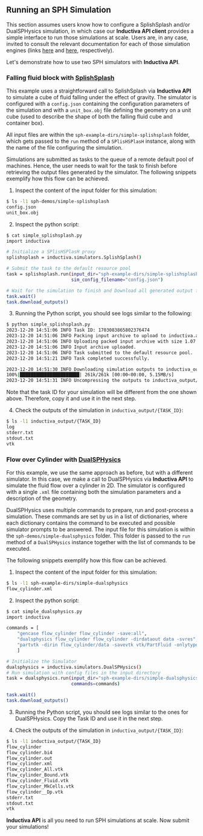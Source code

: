 ## Running an SPH Simulation

This section assumes users know how to configure a SplishSplash and/or DualSPHysics
simulation, in which case our **Inductiva API client** provides a simple
interface to run those simulations at scale. Users are, in any case, invited to
consult the relevant documentation for each of those simulation engines (links
[here](https://github.com/InteractiveComputerGraphics/SPlisHSPlasH) and
[here](https://github.com/DualSPHysics/DualSPHysics), respectively). 

Let's demonstrate how to use two SPH simulators with **Inductiva API**.

### Falling fluid block with [SplishSplash](https://github.com/InteractiveComputerGraphics/SPlisHSPlasH)

This example uses a straightforward call to SplishSplash via **Inductiva API**
to simulate a cube of fluid falling under the effect of gravity.
The simulator is configured with a `config.json` containing the configuration
parameters of the simulation and with a `unit_box.obj` file defining the geometry
on a unit cube (used to describe the shape of both the falling fluid cube and
container box).

All input files are within the `sph-example-dirs/simple-splishsplash` folder,
which gets passed to the `run` method of a `SPlisHSPlasH` instance, along with
the name of the file configuring the simulation.

Simulations are submitted as tasks to the queue of a remote default pool of
machines.
Hence, the user needs to wait for the task to finish before retrieving the output
files generated by the simulator. The following snippets exemplify how this flow
can be achieved.

1. Inspect the content of the input folder for this simulation:

```bash
$ ls -l1 sph-demos/simple-splishsplash
config.json
unit_box.obj
```

2. Inspect the python script:

```bash
$ cat simple_splishsplash.py
import inductiva

# Initialize a SPlisHSPlasH proxy
splishsplash = inductiva.simulators.SplishSplash()

# Submit the task to the default resource pool
task = splishsplash.run(input_dir="sph-example-dirs/simple-splishsplash",
                        sim_config_filename="config.json")

# Wait for the simulation to finish and Download all generated output files
task.wait()
task.download_outputs()
```

3. Running the Python script, you should see logs similar to the following:

```bash
$ python simple_splishsplash.py
2023-12-20 14:51:06 INFO Task ID: 1703083865802376474
2023-12-20 14:51:06 INFO Packing input archive to upload to inductiva.ai.
2023-12-20 14:51:06 INFO Uploading packed input archive with size 1.07 KB.
2023-12-20 14:51:06 INFO Input archive uploaded.
2023-12-20 14:51:06 INFO Task submitted to the default resource pool.
2023-12-20 14:51:21 INFO Task completed successfully.

2023-12-20 14:51:30 INFO Downloading simulation outputs to inductiva_output/1703083865802376474/output.zip.
100%|██████████████████████| 261k/261k [00:00<00:00, 5.15MB/s]
2023-12-20 14:51:31 INFO Uncompressing the outputs to inductiva_output/1703083865802376474.
```

Note that the task ID for your simulation will be different from the one shown
above. Therefore, copy it and use it in the next step.

4. Check the outputs of the simulation in `inductiva_output/{TASK_ID}`:

```bash
$ ls -l1 inductiva_output/{TASK_ID}
log
stderr.txt
stdout.txt
vtk
```

### Flow over Cylinder with [DualSPHysics](https://github.com/DualSPHysics/DualSPHysics)

For this example, we use the same approach as before, but with a different
simulator. In this case, we make a call to DualSPHysics via **Inductiva API** to
simulate the fluid flow over a cylinder in 2D. The simulator is configured with
a single `.xml` file containing both the simulation parameters and a description
of the geometry.

DualSPHysics uses multiple commands to prepare, run and post-process a simulation.
These commands are set by us in a list of dictionaries, where each dictionary
contains the command to be executed and possible simulator prompts to be
answered. 
The input file for this simulation is within the `sph-demos/simple-dualsphysics`
folder. This folder is passed to the `run` method of a `DualSPHysics` instance
together with the list of commands to be executed.

The following snippets exemplify how this flow can be achieved.

1. Inspect the content of the input folder for this simulation:

```bash
$ ls -l1 sph-example-dirs/simple-dualsphysics
flow_cylinder.xml
```

2. Inspect the python script:

```bash
$ cat simple_dualsphysics.py
import inductiva

commands = [
    "gencase flow_cylinder flow_cylinder -save:all",
    "dualsphysics flow_cylinder flow_cylinder -dirdataout data -svres",
    "partvtk -dirin flow_cylinder/data -savevtk vtk/PartFluid -onlytype:+fluid"
    ]

# Initialize the Simulator
dualsphysics = inductiva.simulators.DualSPHysics()
# Run simulation with config files in the input directory
task = dualsphysics.run(input_dir="sph-example-dirs/simple-dualsphysics",
                        commands=commands)

task.wait()
task.download_outputs()
```

3. Running the Python script, you should see logs similar to the ones for
DualSPHysics. Copy the Task ID and use it in the next step.

4. Check the outputs of the simulation in `inductiva_output/{TASK_ID}`:

```bash
$ ls -l1 inductiva_output/{TASK_ID}
flow_cylinder
flow_cylinder.bi4
flow_cylinder.out
flow_cylinder.xml
flow_cylinder_All.vtk
flow_cylinder_Bound.vtk
flow_cylinder_Fluid.vtk
flow_cylinder_MkCells.vtk
flow_cylinder__Dp.vtk
stderr.txt
stdout.txt
vtk
```


**Inductiva API** is all you need to run SPH simulations at scale.
Now submit your simulations!
